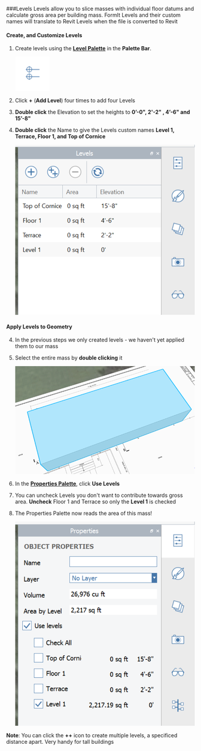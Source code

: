 ###Levels
Levels allow you to slice masses with individual floor datums and calculate gross area per building mass. FormIt Levels and their custom names will translate to Revit Levels when the file is converted to Revit

#### Create, and Customize Levels
1. Create levels using the [**Level Palette**](../formit-introduction/tool-bars.md) in the **Palette Bar**.

    ![](./images/LevelsIcon.png)

2. Click **+** (**Add Level**) four times to add four Levels

3. **Double click** the Elevation to set the heights to **0’-0", 2'-2" , 4’-6" **and** 15’-8"** 

3. **Double click** the Name to give the Levels custom names **Level 1, Terrace, Floor 1, **and** Top of Cornice**

    ![](./images/9e8a88d9-1eef-4f5e-9061-5aa8f5319067.png)

#### Apply Levels to Geometry

4. In the previous steps we only created levels - we haven't yet applied them to our mass

5. Select the entire mass by **double clicking** it 

    ![](./images/UpperTerraceSketch_4.png)

6. In the [**Properties Palette**](../formit-introduction/tool-bars.md), click **Use Levels** 

7. You can uncheck Levels you don't want to contribute towards gross area. **Uncheck** Floor 1 and Terrace so only the **Level 1** is checked 

8. The Properties Palette now reads the area of this mass!

    ![](./images/LevelsProperties.png)
    
**Note**: You can click the **++** icon to create multiple levels, a specificed distance apart. Very handy for tall buildings

